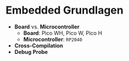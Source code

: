 
# Embedded Grundlagen

 * **Board** vs. **Microcontroller**
   * **Board**: Pico WH, Pico W, Pico H
   * **Microcontroller**: `RP2040` 
 * **Cross-Compilation**
 * **Debug Probe**

